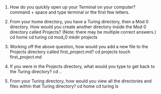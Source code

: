 1. How do you quickly open up your Terminal on your computer?
command + space and type terminal or the first few letters.

2. From your home directory, you have a Turing directory, then a Mod 0 directory. How would you create another directory inside the Mod 0 directory called Projects? (Note: there may be multiple correct answers.)
cd home
cd  turing
cd mod_0 
mkdir projects

3. Working off the above question, how would you add a new file to the Projects directory called first_project.md?
cd projects 
touch first_project.md 

4. If you were in the Projects directory, what would you type to get back to the Turing directory?
cd ..

5. From your Turing directory, how would you view all the directories and files within that Turing directory?
cd home
cd turing
ls 